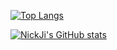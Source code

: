 [![Top Langs](https://github-readme-stats.vercel.app/api/top-langs/?username=nickji2019&layout=compact)](https://github.com/anuraghazra/github-readme-stats)

[![NickJi's GitHub stats](https://github-readme-stats.vercel.app/api?username=nickji2019&show_icons=true&count_private=true)](https://github.com/anuraghazra/github-readme-stats)
<!---
NickJi2019/NickJi2019 is a ✨ special ✨ repository because its `README.md` (this file) appears on your GitHub profile.
You can click the Preview link to take a look at your changes.
--->
